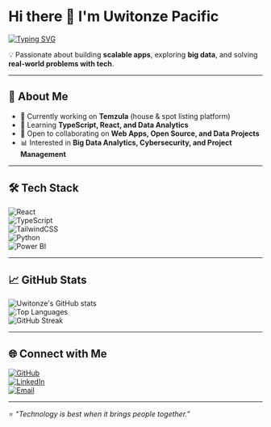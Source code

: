 # Hi there 👋 I'm Uwitonze Pacific  

[![Typing SVG](https://readme-typing-svg.herokuapp.com?font=Fira+Code&weight=500&size=22&pause=1000&color=F20C8F&width=600&lines=Software+Developer+%F0%9F%92%BB;Big+Data+Analytics+Enthusiast+%F0%9F%93%8A;Cybersecurity+Learner+%F0%9F%94%90;Open+Source+Contributor+%E2%9C%A8)](https://git.io/typing-svg)

💡 Passionate about building **scalable apps**, exploring **big data**, and solving **real-world problems with tech**.  

---

## 🚀 About Me  
- 🔭 Currently working on **Temzula** (house & spot listing platform)  
- 🌱 Learning **TypeScript, React, and Data Analytics**  
- 🤝 Open to collaborating on **Web Apps, Open Source, and Data Projects**  
- 📊 Interested in **Big Data Analytics, Cybersecurity, and Project Management**  

---

## 🛠️ Tech Stack  
![React](https://img.shields.io/badge/-React-61DAFB?style=for-the-badge&logo=react&logoColor=000)  
![TypeScript](https://img.shields.io/badge/-TypeScript-3178C6?style=for-the-badge&logo=typescript&logoColor=fff)  
![TailwindCSS](https://img.shields.io/badge/-TailwindCSS-38B2AC?style=for-the-badge&logo=tailwind-css&logoColor=fff)  
![Python](https://img.shields.io/badge/-Python-3776AB?style=for-the-badge&logo=python&logoColor=fff)  
![Power BI](https://img.shields.io/badge/-PowerBI-F2C811?style=for-the-badge&logo=powerbi&logoColor=000)  

---

## 📈 GitHub Stats  
![Uwitonze's GitHub stats](https://github-readme-stats.vercel.app/api?username=uwitonze8&show_icons=true&theme=radical)  
![Top Languages](https://github-readme-stats.vercel.app/api/top-langs/?username=uwitonze8&layout=compact&theme=radical)  
![GitHub Streak](https://github-readme-streak-stats.herokuapp.com/?user=uwitonze8&theme=radical)  

---

## 🌐 Connect with Me  
[![GitHub](https://img.shields.io/badge/-GitHub-181717?style=for-the-badge&logo=github&logoColor=fff)](https://github.com/uwitonze8)  
[![LinkedIn](https://img.shields.io/badge/-LinkedIn-0A66C2?style=for-the-badge&logo=linkedin&logoColor=fff)](YOUR-LINKEDIN)  
[![Email](https://img.shields.io/badge/-Email-D14836?style=for-the-badge&logo=gmail&logoColor=fff)](mailto:YOUR-EMAIL)  

---

⭐️ *“Technology is best when it brings people together.”*  
